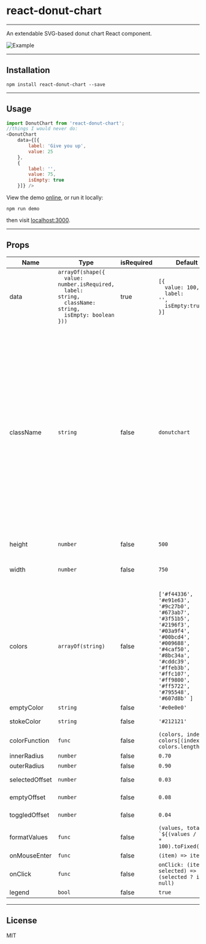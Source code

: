 # react-donut-chart

---

An extendable SVG-based donut chart React component.

![Example](https://github.com/vonbearshark/react-donut-chart/raw/master/example.gif)

---

## Installation

`npm install react-donut-chart --save`

---

## Usage

```js
import DonutChart from 'react-donut-chart';
//things I would never do:
<DonutChart
    data={[{
        label: 'Give you up',
        value: 25
    },
    {
        label: '',
        value: 75,
        isEmpty: true
    }]} />
```

View the demo [online](http://vonbearshark.github.io/react-donut-chart), or run it locally:

`npm run demo`

then visit [localhost:3000](http://localhost:3000).

---

## Props

Name | Type | isRequired | Default | Description
--- | --- | --- | --- | ---
data | <code>arrayOf(shape({<br>&nbsp;&nbsp;value: number.isRequired,<br>&nbsp;&nbsp;label: string,<br>&nbsp;&nbsp;className: string,<br>&nbsp;&nbsp;isEmpty: boolean<br>}))</code> | true | <code>[{<br>&nbsp;&nbsp;value: 100,<br>&nbsp;&nbsp;label: '',<br>&nbsp;&nbsp;isEmpty:true<br>}]</code> | The chart data
className | `string` | false | `donutchart` | This is the `className` given to the top-level `svg` element. All subclasses are prefixed from this name: <ul><li><code>${className}-arcs</code> accesses the entire graph area</li><ul><li><code>${className}-arcs-paths</code> accesses the individual arc paths</li></ul><li><code>${className}-innertext</code> accesses all of the text within the inner donut area</li><ul><li><code>${className}-innertext-label</code> accesses the label within this area</li><li><code>${className}-innertext-value</code> accesses the value within this area</li></ul><li><code>${className}-legend</code> accesses the legend component</li><ul><li><code>${className}-legend-rect</code> accesses the legend rectangle items</li><li><code>${className}-legend-label</code> accesses the labels of the legend items</li></ul></ul> In addition the `selected` class is given to selected items, the `toggled` class to all toggled items, and the `isEmpty` class to all `isEmpty` items. All style (and animations) can be manipulated from the CSS
height | `number` | false | `500` | Height of the entire component
width | `number` | false | `750` | Width of the entire component. If no legend is specified, then the chart takes up the entire width. If a legend is toggled, then the chart takes up 2/3 of the width, and the legend takes up 1/3
colors | `arrayOf(string)` | false | `['#f44336', '#e91e63', '#9c27b0', '#673ab7', '#3f51b5', '#2196f3', '#03a9f4', '#00bcd4', '#009688', '#4caf50', '#8bc34a', '#cddc39', '#ffeb3b', '#ffc107', '#ff9800', '#ff5722', '#795548', '#607d8b' ]` | An array of colors (could be hex strings or named colors) for the data items. Defaults to an array of Google colors
emptyColor | `string` | false | `'#e0e0e0'` | A color for empty data items, defaults to gray
stokeColor | `string` | false | `'#212121'` | A color for the stroke around the items in the graph and legend, defaults to black
colorFunction | `func` | false | `(colors, index) => colors[(index % colors.length)]` | The default cycles through the array of colors and loops for excess
innerRadius | `number` | false | `0.70` | The inner donut radius
outerRadius | `number` | false | `0.90` | The outer donut radius
selectedOffset | `number` | false | `0.03` | The `outerRadius` offset when an item is selected
emptyOffset | `number` | false | `0.08` | The `innerRadius` and `outerRadius` offset on `isEmpty` items
toggledOffset | `number` | false | `0.04` | The `innerRadius` and `outerRadius` offset on toggle-clicked items
formatValues | `func` | false | ```(values, total) => `${(values / total * 100).toFixed(2)}%` ``` | Custom format for values displayed in the donut chart's inner text area. By default formats as percentages rounded to two decimal places.
onMouseEnter | `func` | false | `(item) => item` | Callback that fires when an item is hovered
onClick | `func` | false | `onClick: (item, selected) => (selected ? item : null)` | Callback that fires when an item is toggle-clicked
legend | `bool` | false | `true` | Determines whether or not to create a legend

---

## License

MIT
